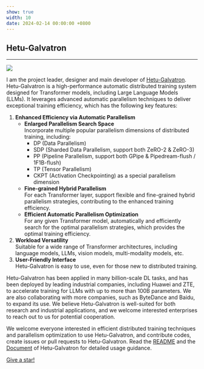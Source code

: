 ```yaml
---
show: true
width: 10
date: 2024-02-14 00:00:00 +0800
---
```


<div class="p-4">
    <h2>Hetu-Galvatron</h2>
    <hr />
    <!-- <div class="d-flex align-items-center">
        <div class="flex-grow-1 ms-4">
            <p>
                I am the project leader, designer and main developer of <a href="https://github.com/PKU-DAIR/Hetu-Galvatron" target="_blank">Hetu-Galvatron</a>.
                Hetu-Galvatron is a high-performance automatic distributed training system designed for Transformer models, including Large Language Models (LLMs). 
                It leverages advanced automatic parallelism techniques to deliver exceptional training efficiency, which has the following key features:
            </p>
        </div>
        <div class="flex-shrink-0" style="width: 20%;">
            <img src="{{ 'assets/images/badges/Galvatron-logo.png' | relative_url }}" class="img-fluid">
        </div>
    </div> -->
    <div class="text-center">
        <img src="{{ 'assets/images/badges/Galvatron-logo.png' | relative_url }}" class="img-fluid" style="max-width: 22%;">
    </div>
    <p>
    </p>
    <p> 
        I am the project leader, designer and main developer of <a href="https://github.com/PKU-DAIR/Hetu-Galvatron" target="_blank">Hetu-Galvatron</a>.
        Hetu-Galvatron is a high-performance automatic distributed training system designed for Transformer models, including Large Language Models (LLMs). 
        It leverages advanced automatic parallelism techniques to deliver exceptional training efficiency, which has the following key features:
    </p>
    <p>
        <ol>
            <li>
                <strong>Enhanced Efficiency via Automatic Parallelism</strong>
                <ul>
                    <li>
                        <strong>Enlarged Parallelism Search Space</strong><br/>
                        Incorporate multiple popular parallelism dimensions of distributed training, including:
                        <ul>
                            <li>DP (Data Parallelism)</li>
                            <li>SDP (Sharded Data Parallelism, support both ZeRO-2 & ZeRO-3)</li>
                            <li>PP (Pipeline Parallelism, support both GPipe & Pipedream-flush / 1F1B-flush)</li>
                            <li>TP (Tensor Parallelism)</li>
                            <li>CKPT (Activation Checkpointing) as a special parallelism dimension</li>
                        </ul>
                    </li>
                    <li>
                        <strong>Fine-grained Hybrid Parallelism</strong><br/>
                        For each Transformer layer, support flexible and fine-grained hybrid parallelism strategies, contributing to the enhanced training efficiency.
                    </li>
                    <li>
                        <strong>Efficient Automatic Parallelism Optimization</strong><br/>
                        For any given Transformer model, automatically and efficiently search for the optimal parallelism strategies, which provides the optimal training efficiency.
                    </li>
                </ul>
            </li>
            <li>
                <strong>Workload Versatility</strong><br/>
                Suitable for a wide range of Transformer architectures, including language models, LLMs, vision models, multi-modality models, etc.
            </li>
            <li>
                <strong>User-Friendly Interface</strong><br/>
                Hetu-Galvatron is easy to use, even for those new to distributed training.
            </li>
        </ol>
        <!-- (1) Enhanced Efficiency via Automatic Parallelism
        - Enlarged Parallelism Search Space
        Incorporate multiple popular parallelism dimensions of distributed training, including DP (Data Parallelism), SDP (Sharded Data Parallelism, support both 
        ZeRO-2 & ZeRO-3), PP (Pipeline Parallelism, support both GPipe & Pipedream-flush / 1F1B-flush), TP (Tensor Parallelism). Also incorporate CKPT (Activation 
        Checkpointing) as a special parallelism dimension.
        - Fine-grained Hybrid Parallelism
        For each Transformer layer, support flexible and fine-grained hybrid parallelism strategies, contributing to the enhanced training efficiency.
        - Efficient Automatic Parallelism Optimization
        For any given Transformer model, automatically and efficiently search for the optimal parallelism strategies, which provides the optimal training efficiency.
        (2) Versatility
        Suitable for a wide range of Transformer architectures, including language models, LLMs, vision models, multi-modality models, etc.
        (3) User-Friendly Interface
        Easy to use, even for those new to distributed training. -->
    </p>
    <p>
        Hetu-Galvatron has been applied in many billion-scale DL tasks, and has been deployed by leading industrial companies, including Huawei and ZTE, to accelerate training for LLMs with up to more than 100B parameters. 
        We are also collaborating with more companies, such as ByteDance and Baidu, to expand its use. 
        We believe Hetu-Galvatron is well-suited for both research and industrial applications, and we welcome interested enterprises to reach out to us for potential cooperation.
    </p>
    <p>
        We welcome everyone interested in efficient distributed training techniques and parallelism optimization to use Hetu-Galvatron, and contribute codes, create issues or pull requests to Hetu-Galvatron.
        Read the <a href="https://github.com/PKU-DAIR/Hetu-Galvatron/blob/main/README.md" target="_blank">README</a> and the <a href="https://hetu-galvatron.readthedocs.io/en/latest/" target="_blank">Document</a> of Hetu-Galvatron for detailed usage guidance.
    </p>
    <!-- <img data-src="https://api.star-history.com/svg?repos=PKU-DAIR/Hetu-Galvatron&type=Date" class="lazy w-100 rounded-top" src="{{ '/assets/images/empty_300x200.png' | relative_url }}"> -->
    <p class="card-text text-right"><a href="https://github.com/PKU-DAIR/Hetu-Galvatron" target="_blank">Give a star!</a></p>
</div>